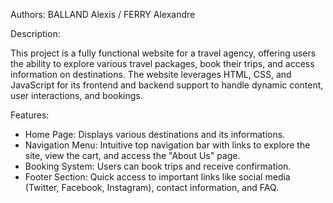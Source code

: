 Authors: BALLAND Alexis / FERRY Alexandre

Description:

This project is a fully functional website for a travel agency, offering users the ability to explore various travel packages, book their trips, and access information on destinations. The website leverages HTML, CSS, and JavaScript for its frontend and backend support to handle dynamic content, user interactions, and bookings.

Features:

- Home Page: Displays various destinations and its informations.
- Navigation Menu: Intuitive top navigation bar with links to explore the site, view the cart, and access the "About Us" page.
- Booking System: Users can book trips and receive confirmation.
- Footer Section: Quick access to important links like social media (Twitter, Facebook, Instagram), contact information, and FAQ.